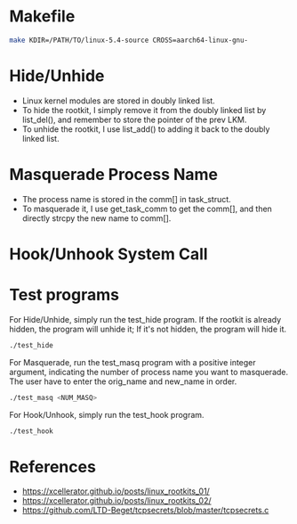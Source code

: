 # Makefile
```bash
make KDIR=/PATH/TO/linux-5.4-source CROSS=aarch64-linux-gnu-
```

# Hide/Unhide
* Linux kernel modules are stored in doubly linked list.
* To hide the rootkit, I simply remove it from the doubly linked list by list_del(), and remember to store the pointer of the prev LKM.
* To unhide the rootkit, I use list_add() to adding it back to the doubly linked list.

# Masquerade Process Name
* The process name is stored in the comm[] in task_struct.
* To masquerade it, I use get_task_comm to get the comm[], and then directly strcpy the new name to comm[].

# Hook/Unhook System Call

# Test programs

For Hide/Unhide, simply run the test_hide program. If the rootkit is already hidden, the program will unhide it; If it's not hidden, the program will hide it.
```bash
./test_hide
```

For Masquerade, run the test_masq program with a positive integer argument, indicating the number of process name you want to masquerade. The user have to enter the orig_name and new_name in order.
```bash
./test_masq <NUM_MASQ>
```

For Hook/Unhook, simply run the test_hook program.
```bash
./test_hook
```

# References
* https://xcellerator.github.io/posts/linux_rootkits_01/
* https://xcellerator.github.io/posts/linux_rootkits_02/
* https://github.com/LTD-Beget/tcpsecrets/blob/master/tcpsecrets.c
